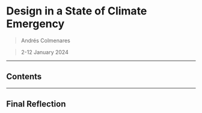 # **Design in a State of Climate Emergency**

> Andrés Colmenares

> 2-12 January 2024

---

## **Contents**


---
## **Final Reflection**

